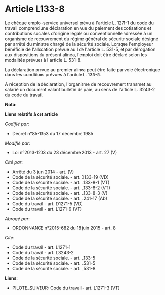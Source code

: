 # Article L133-8

Le chèque emploi-service universel prévu à l'article L. 1271-1 du code du travail comprend une déclaration en vue du paiement
des cotisations et contributions sociales d'origine légale ou conventionnelle adressée à un organisme de recouvrement du
régime général de sécurité sociale désigné par arrêté du ministre chargé de la sécurité sociale. Lorsque l'employeur
bénéficie de l'allocation prévue au I de l'article L. 531-5, et par dérogation aux dispositions du présent alinéa, l'emploi
doit être déclaré selon les modalités prévues à l'article L. 531-8.

La déclaration prévue au premier alinéa peut être faite par voie électronique dans les conditions prévues à l'article L.
133-5.

A réception de la déclaration, l'organisme de recouvrement transmet au salarié un document valant bulletin de paie, au sens
de l'article L. 3243-2 du code du travail.

**Nota:**



**Liens relatifs à cet article**

_Codifié par_:

  - Décret n°85-1353 du 17 décembre 1985

_Modifié par_:

  - Loi n°2013-1203 du 23 décembre 2013 - art. 27 (V)

_Cité par_:

  - Arrêté du 3 juin 2014 - art. (V)
  - Code de la sécurité sociale. - art. D133-19 (VD)
  - Code de la sécurité sociale. - art. L133-8-1 (VT)
  - Code de la sécurité sociale. - art. L133-8-2 (VT)
  - Code de la sécurité sociale. - art. L133-8-3 (V)
  - Code de la sécurité sociale. - art. L241-17 (Ab)
  - Code du travail - art. D1271-5 (VD)
  - Code du travail - art. L1271-9 (VT)

_Abrogé par_:

  - ORDONNANCE n°2015-682 du 18 juin 2015 - art. 8

_Cite_:

  - Code du travail - art. L1271-1
  - Code du travail - art. L3243-2
  - Code de la sécurité sociale. - art. L133-5
  - Code de la sécurité sociale. - art. L531-5
  - Code de la sécurité sociale. - art. L531-8

**Liens**:

  - PILOTE_SUIVEUR: Code du travail - art. L1271-3 (VT)
